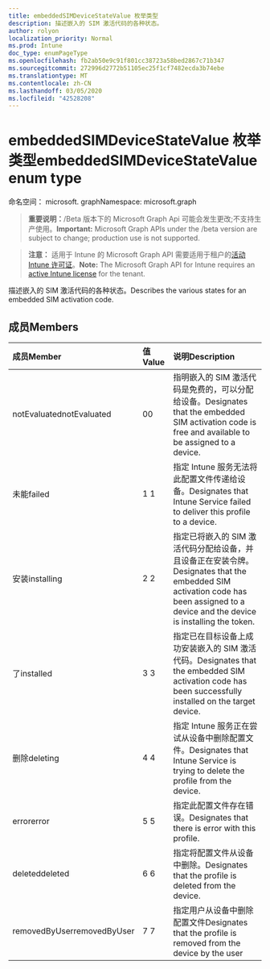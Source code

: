 ```yaml
---
title: embeddedSIMDeviceStateValue 枚举类型
description: 描述嵌入的 SIM 激活代码的各种状态。
author: rolyon
localization_priority: Normal
ms.prod: Intune
doc_type: enumPageType
ms.openlocfilehash: fb2ab50e9c91f801cc38723a58bed2867c71b347
ms.sourcegitcommit: 272996d2772b51105ec25f1cf7482ecda3b74ebe
ms.translationtype: MT
ms.contentlocale: zh-CN
ms.lasthandoff: 03/05/2020
ms.locfileid: "42528208"
---
```

# <a name="embeddedsimdevicestatevalue-enum-type"></a><span data-ttu-id="9747b-103">embeddedSIMDeviceStateValue 枚举类型</span><span class="sxs-lookup"><span data-stu-id="9747b-103">embeddedSIMDeviceStateValue enum type</span></span>

<span data-ttu-id="9747b-104">命名空间： microsoft. graph</span><span class="sxs-lookup"><span data-stu-id="9747b-104">Namespace: microsoft.graph</span></span>

> <span data-ttu-id="9747b-105">**重要说明：**/Beta 版本下的 Microsoft Graph Api 可能会发生更改;不支持生产使用。</span><span class="sxs-lookup"><span data-stu-id="9747b-105">**Important:** Microsoft Graph APIs under the /beta version are subject to change; production use is not supported.</span></span>

> <span data-ttu-id="9747b-106">**注意：** 适用于 Intune 的 Microsoft Graph API 需要适用于租户的[活动 Intune 许可证](https://go.microsoft.com/fwlink/?linkid=839381)。</span><span class="sxs-lookup"><span data-stu-id="9747b-106">**Note:** The Microsoft Graph API for Intune requires an [active Intune license](https://go.microsoft.com/fwlink/?linkid=839381) for the tenant.</span></span>

<span data-ttu-id="9747b-107">描述嵌入的 SIM 激活代码的各种状态。</span><span class="sxs-lookup"><span data-stu-id="9747b-107">Describes the various states for an embedded SIM activation code.</span></span>

## <a name="members"></a><span data-ttu-id="9747b-108">成员</span><span class="sxs-lookup"><span data-stu-id="9747b-108">Members</span></span>
|<span data-ttu-id="9747b-109">成员</span><span class="sxs-lookup"><span data-stu-id="9747b-109">Member</span></span>|<span data-ttu-id="9747b-110">值</span><span class="sxs-lookup"><span data-stu-id="9747b-110">Value</span></span>|<span data-ttu-id="9747b-111">说明</span><span class="sxs-lookup"><span data-stu-id="9747b-111">Description</span></span>|
|:---|:---|:---|
|<span data-ttu-id="9747b-112">notEvaluated</span><span class="sxs-lookup"><span data-stu-id="9747b-112">notEvaluated</span></span>|<span data-ttu-id="9747b-113">0</span><span class="sxs-lookup"><span data-stu-id="9747b-113">0</span></span>|<span data-ttu-id="9747b-114">指明嵌入的 SIM 激活代码是免费的，可以分配给设备。</span><span class="sxs-lookup"><span data-stu-id="9747b-114">Designates that the embedded SIM activation code is free and available to be assigned to a device.</span></span>|
|<span data-ttu-id="9747b-115">未能</span><span class="sxs-lookup"><span data-stu-id="9747b-115">failed</span></span>|<span data-ttu-id="9747b-116">1 </span><span class="sxs-lookup"><span data-stu-id="9747b-116">1</span></span>|<span data-ttu-id="9747b-117">指定 Intune 服务无法将此配置文件传递给设备。</span><span class="sxs-lookup"><span data-stu-id="9747b-117">Designates that Intune Service failed to deliver this profile to a device.</span></span>|
|<span data-ttu-id="9747b-118">安装</span><span class="sxs-lookup"><span data-stu-id="9747b-118">installing</span></span>|<span data-ttu-id="9747b-119">2 </span><span class="sxs-lookup"><span data-stu-id="9747b-119">2</span></span>|<span data-ttu-id="9747b-120">指定已将嵌入的 SIM 激活代码分配给设备，并且设备正在安装令牌。</span><span class="sxs-lookup"><span data-stu-id="9747b-120">Designates that the embedded SIM activation code has been assigned to a device and the device is installing the token.</span></span>|
|<span data-ttu-id="9747b-121">了</span><span class="sxs-lookup"><span data-stu-id="9747b-121">installed</span></span>|<span data-ttu-id="9747b-122">3 </span><span class="sxs-lookup"><span data-stu-id="9747b-122">3</span></span>|<span data-ttu-id="9747b-123">指定已在目标设备上成功安装嵌入的 SIM 激活代码。</span><span class="sxs-lookup"><span data-stu-id="9747b-123">Designates that the embedded SIM activation code has been successfully installed on the target device.</span></span>|
|<span data-ttu-id="9747b-124">删除</span><span class="sxs-lookup"><span data-stu-id="9747b-124">deleting</span></span>|<span data-ttu-id="9747b-125">4 </span><span class="sxs-lookup"><span data-stu-id="9747b-125">4</span></span>|<span data-ttu-id="9747b-126">指定 Intune 服务正在尝试从设备中删除配置文件。</span><span class="sxs-lookup"><span data-stu-id="9747b-126">Designates that Intune Service is trying to delete the profile from the device.</span></span>|
|<span data-ttu-id="9747b-127">error</span><span class="sxs-lookup"><span data-stu-id="9747b-127">error</span></span>|<span data-ttu-id="9747b-128">5 </span><span class="sxs-lookup"><span data-stu-id="9747b-128">5</span></span>|<span data-ttu-id="9747b-129">指定此配置文件存在错误。</span><span class="sxs-lookup"><span data-stu-id="9747b-129">Designates that there is error with this profile.</span></span>|
|<span data-ttu-id="9747b-130">deleted</span><span class="sxs-lookup"><span data-stu-id="9747b-130">deleted</span></span>|<span data-ttu-id="9747b-131">6 </span><span class="sxs-lookup"><span data-stu-id="9747b-131">6</span></span>|<span data-ttu-id="9747b-132">指定将配置文件从设备中删除。</span><span class="sxs-lookup"><span data-stu-id="9747b-132">Designates that the profile is deleted from the device.</span></span>|
|<span data-ttu-id="9747b-133">removedByUser</span><span class="sxs-lookup"><span data-stu-id="9747b-133">removedByUser</span></span>|<span data-ttu-id="9747b-134">7 </span><span class="sxs-lookup"><span data-stu-id="9747b-134">7</span></span>|<span data-ttu-id="9747b-135">指定用户从设备中删除配置文件</span><span class="sxs-lookup"><span data-stu-id="9747b-135">Designates that the profile is removed from the device by the user</span></span>|



